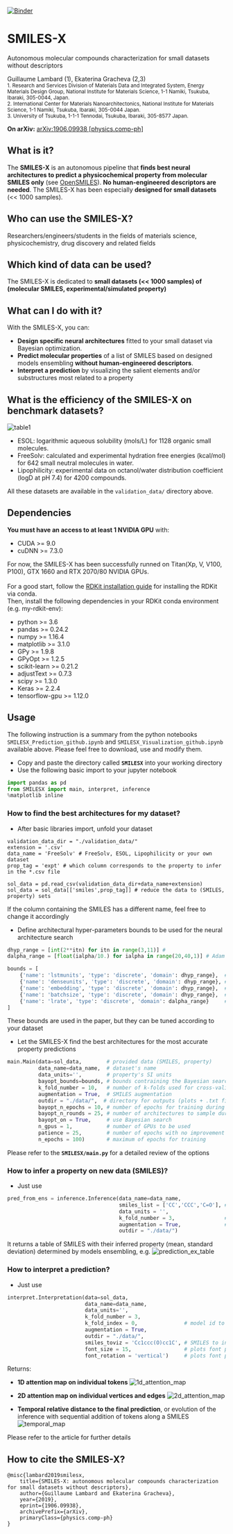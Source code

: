 [![Binder](https://mybinder.org/badge_logo.svg)](https://mybinder.org/v2/gh/pnavaro/SMILES-X/master)

# SMILES-X
Autonomous molecular compounds characterization for small datasets without descriptors</br>

Guillaume Lambard (1), Ekaterina Gracheva (2,3)</br>
<sub>1. Research and Services Division of Materials Data and Integrated System, Energy Materials Design Group, National Institute for Materials Science, 1-1 Namiki, Tsukuba, Ibaraki, 305-0044, Japan.</sub></br>
<sub>2. International Center for Materials Nanoarchitectonics, National Institute for Materials Science, 1-1 Namiki, Tsukuba, Ibaraki, 305-0044 Japan.</sub></br>
<sub>3. University of Tsukuba, 1-1-1 Tennodai, Tsukuba, Ibaraki, 305-8577 Japan.</sub></br>

**On arXiv:** [ arXiv:1906.09938 [physics.comp-ph]](https://arxiv.org/abs/1906.09938)

## What is it?
The **SMILES-X** is an autonomous pipeline that **finds best neural architectures to predict a physicochemical property from molecular SMILES only** (see [OpenSMILES](http://opensmiles.org/opensmiles.html)). **No human-engineered descriptors are needed**. The SMILES-X has been especially **designed for small datasets** (<< 1000 samples). 

## Who can use the SMILES-X?
Researchers/engineers/students in the fields of materials science, physicochemistry, drug discovery and related fields
 
## Which kind of data can be used?
The SMILES-X is dedicated to **small datasets (<< 1000 samples) of (molecular SMILES, experimental/simulated property)**

## What can I do with it?
With the SMILES-X, you can:
* **Design specific neural architectures** fitted to your small dataset via Bayesian optimization.
* **Predict molecular properties** of a list of SMILES based on designed models ensembling **without human-engineered descriptors**.
* **Interpret a prediction** by visualizing the salient elements and/or substructures most related to a property

## What is the efficiency of the SMILES-X on benchmark datasets?
![table1](/images/Table1_SMILESX_paper.png)

* ESOL: logarithmic aqueous solubility (mols/L) for 1128 organic small molecules.
* FreeSolv: calculated and experimental hydration free energies (kcal/mol) for 642 small neutral molecules in water.
* Lipophilicity: experimental data on octanol/water distribution coefficient (logD at pH 7.4) for 4200 compounds. 

All these datasets are available in the `validation_data/` directory above. 

## Dependencies
**You must have an access to at least 1 NVIDIA GPU** with:</br>
* CUDA >= 9.0
* cuDNN >= 7.3.0

For now, the SMILES-X has been successfully runned on Titan(Xp, V, V100, P100), GTX 1660 and RTX 2070/80 NVIDIA GPUs.</br>
</br>
For a good start, follow the [RDKit installation guide](https://www.rdkit.org/docs/Install.html) for installing the RDKit via conda.</br>
Then, install the following dependencies in your RDKit conda environment (e.g. my-rdkit-env):</br>
* python >= 3.6
* pandas >= 0.24.2
* numpy >= 1.16.4
* matplotlib >= 3.1.0
* GPy >= 1.9.8
* GPyOpt >= 1.2.5
* scikit-learn >= 0.21.2
* adjustText >= 0.7.3
* scipy >= 1.3.0
* Keras >= 2.2.4
* tensorflow-gpu >= 1.12.0

## Usage
The following instruction is a summary from the python notebooks `SMILESX_Prediction_github.ipynb` and `SMILESX_Visualization_github.ipynb` available above. Please feel free to download, use and modify them. 

* Copy and paste the directory called **`SMILESX`** into your working directory
* Use the following basic import to your jupyter notebook
```python
import pandas as pd
from SMILESX import main, interpret, inference
%matplotlib inline
```

### How to find the best architectures for my dataset?
* After basic libraries import, unfold your dataset
```
validation_data_dir = "./validation_data/"
extension = '.csv'
data_name = 'FreeSolv' # FreeSolv, ESOL, Lipophilicity or your own dataset
prop_tag = 'expt' # which column corresponds to the property to infer in the *.csv file

sol_data = pd.read_csv(validation_data_dir+data_name+extension)
sol_data = sol_data[['smiles',prop_tag]] # reduce the data to (SMILES, property) sets
```
If the column containing the SMILES has a different name, feel free to change it accordingly

* Define architectural hyper-parameters bounds to be used for the neural architecture search
```python
dhyp_range = [int(2**itn) for itn in range(3,11)] # 
dalpha_range = [float(ialpha/10.) for ialpha in range(20,40,1)] # Adam's learning rate = 10^(-dalpha_range)

bounds = [
    {'name': 'lstmunits', 'type': 'discrete', 'domain': dhyp_range},  # number of LSTM units
    {'name': 'denseunits', 'type': 'discrete', 'domain': dhyp_range}, # number of Dense units
    {'name': 'embedding', 'type': 'discrete', 'domain': dhyp_range},  # number of Embedding dimensions
    {'name': 'batchsize', 'type': 'discrete', 'domain': dhyp_range},  # batch size per epoch during training
    {'name': 'lrate', 'type': 'discrete', 'domain': dalpha_range}     # Adam's learning rate 10^(-dalpharange) 
]
```
These bounds are used in the paper, but they can be tuned according to your dataset

* Let the SMILES-X find the best architectures for the most accurate property predictions
```python
main.Main(data=sol_data,        # provided data (SMILES, property)
          data_name=data_name,  # dataset's name
          data_units='',        # property's SI units
          bayopt_bounds=bounds, # bounds contraining the Bayesian search of neural architectures
          k_fold_number = 10,   # number of k-folds used for cross-validation
          augmentation = True,  # SMILES augmentation
          outdir = "./data/",  # directory for outputs (plots + .txt files)
          bayopt_n_epochs = 10, # number of epochs for training during Bayesian search
          bayopt_n_rounds = 25, # number of architectures to sample during Bayesian search 
          bayopt_on = True,     # use Bayesian search
          n_gpus = 1,           # number of GPUs to be used
          patience = 25,        # number of epochs with no improvement after which training will be stopped
          n_epochs = 100)       # maximum of epochs for training
```
Please refer to the **`SMILESX/main.py`** for a detailed review of the options 

### How to infer a property on new data (SMILES)?
* Just use
```python
pred_from_ens = inference.Inference(data_name=data_name, 
                                    smiles_list = ['CC','CCC','C=O'], # new list of SMILES to characterize
                                    data_units = '',
                                    k_fold_number = 3,                # number of k-folds used for inference
                                    augmentation = True,              # with SMILES augmentation
                                    outdir = "./data/")
```

It returns a table of SMILES with their inferred property (mean, standard deviation) determined by models ensembling, e.g.
![prediction_ex_table](/images/Prediction_Ex_SMILESX_paper.png)

### How to interpret a prediction?
* Just use
```python
interpret.Interpretation(data=sol_data, 
                         data_name=data_name, 
                         data_units='', 
                         k_fold_number = 3,
                         k_fold_index = 0,               # model id to use for interpretation
                         augmentation = True, 
                         outdir = "./data/", 
                         smiles_toviz = 'Cc1ccc(O)cc1C', # SMILES to interpret
                         font_size = 15,                 # plots font parameter
                         font_rotation = 'vertical')     # plots font parameter
```

Returns:
* **1D attention map on individual tokens**
![1d_attention_map](/images/Interpretation_1D_FreeSolv_SAMPL_seed_17730.png)

* **2D attention map on individual vertices and edges**
![2d_attention_map](/images/Interpretation_2D_FreeSolv_SAMPL_seed_17730.png)

* **Temporal relative distance to the final prediction**, or evolution of the inference with sequential addition of tokens along a SMILES
![temporal_map](/images/Interpretation_temporal_FreeSolv_SAMPL_seed_17730.png)

Please refer to the article for further details

## How to cite the SMILES-X?
```
@misc{lambard2019smilesx,
    title={SMILES-X: autonomous molecular compounds characterization for small datasets without descriptors},
    author={Guillaume Lambard and Ekaterina Gracheva},
    year={2019},
    eprint={1906.09938},
    archivePrefix={arXiv},
    primaryClass={physics.comp-ph}
}
```
